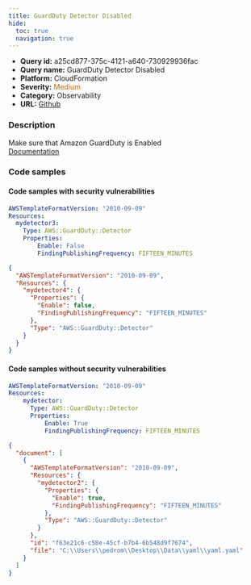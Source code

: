 ```yaml
---
title: GuardDuty Detector Disabled
hide:
  toc: true
  navigation: true
---
```


<style>
  .highlight .hll {
    background-color: #ff171742;
  }
  .md-content {
    max-width: 1100px;
    margin: 0 auto;
  }
</style>

-   **Query id:** a25cd877-375c-4121-a640-730929936fac
-   **Query name:** GuardDuty Detector Disabled
-   **Platform:** CloudFormation
-   **Severity:** <span style="color:#C60">Medium</span>
-   **Category:** Observability
-   **URL:** [Github](https://github.com/Checkmarx/kics/tree/master/assets/queries/cloudFormation/aws/guardduty_detector_disabled)

### Description
Make sure that Amazon GuardDuty is Enabled<br>
[Documentation](https://docs.aws.amazon.com/AWSCloudFormation/latest/UserGuide/aws-resource-guardduty-detector.html)

### Code samples
#### Code samples with security vulnerabilities
```yaml title="Postitive test num. 1 - yaml file" hl_lines="6"
AWSTemplateFormatVersion: "2010-09-09"
Resources:
  mydetector3:
    Type: AWS::GuardDuty::Detector
    Properties:
        Enable: False
        FindingPublishingFrequency: FIFTEEN_MINUTES

```
```json title="Postitive test num. 2 - json file" hl_lines="6"
{
  "AWSTemplateFormatVersion": "2010-09-09",
  "Resources": {
    "mydetector4": {
      "Properties": {
        "Enable": false,
        "FindingPublishingFrequency": "FIFTEEN_MINUTES"
      },
      "Type": "AWS::GuardDuty::Detector"
    }
  }
}

```


#### Code samples without security vulnerabilities
```yaml title="Negative test num. 1 - yaml file"
AWSTemplateFormatVersion: "2010-09-09"
Resources:
    mydetector:
      Type: AWS::GuardDuty::Detector
      Properties:
          Enable: True
          FindingPublishingFrequency: FIFTEEN_MINUTES

```
```json title="Negative test num. 2 - json file"
{
  "document": [
    {
      "AWSTemplateFormatVersion": "2010-09-09",
      "Resources": {
        "mydetector2": {
          "Properties": {
            "Enable": true,
            "FindingPublishingFrequency": "FIFTEEN_MINUTES"
          },
          "Type": "AWS::GuardDuty::Detector"
        }
      },
      "id": "f63e21c6-c58e-45cf-b7b4-6b548d9f7674",
      "file": "C:\\Users\\pedrom\\Desktop\\Data\\yaml\\yaml.yaml"
    }
  ]
}

```
